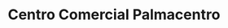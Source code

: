 ---
title: "Centro Comercial Palmacentro"
url: /mani/centro-comercial-palmacentro/
shop: Einkaufszentrum
---